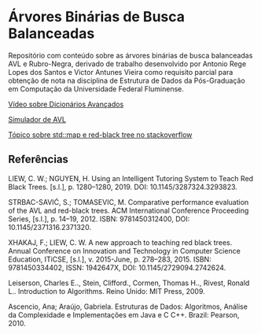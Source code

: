 # Árvores Binárias de Busca Balanceadas

Repositório com conteúdo sobre as árvores binárias de busca balanceadas AVL e Rubro-Negra, derivado de trabalho desenvolvido por Antonio Rege Lopes dos Santos e Victor Antunes Vieira como requisito parcial para obtenção de nota na disciplina de Estrutura de Dados da Pós-Graduação em Computação da Universidade Federal Fluminense.

[Vídeo sobre Dicionários Avançados](https://youtu.be/Us_ZjH1rYag)

[Simulador de AVL](https://www.cs.usfca.edu/~galles/visualization/AVLtree.html) 

[Tópico sobre std::map e red-black tree no stackoverflow](https://stackoverflow.com/questions/5288320/why-is-stdmap-implemented-as-a-red-black-tree) 

## Referências

LIEW, C. W.; NGUYEN, H. Using an Intelligent Tutoring System to Teach Red Black Trees. [s.l.], p. 1280–1280, 2019. DOI: 10.1145/3287324.3293823.

STRBAC-SAVIĆ, S.; TOMASEVIC, M. Comparative performance evaluation of the AVL and red-black trees. ACM International Conference Proceeding Series, [s.l.], p. 14–19, 2012. ISBN: 9781450312400, DOI: 10.1145/2371316.2371320.

XHAKAJ, F.; LIEW, C. W. A new approach to teaching red black trees. Annual Conference on Innovation and Technology in Computer Science Education, ITiCSE, [s.l.], v. 2015-June, p. 278–283, 2015. ISBN: 9781450334402, ISSN: 1942647X, DOI: 10.1145/2729094.2742624.

Leiserson, Charles E.., Stein, Clifford., Cormen, Thomas H.., Rivest, Ronald L.. Introduction to Algorithms. Reino Unido: MIT Press, 2009.

Ascencio, Ana; Araújo, Gabriela. Estruturas de Dados: Algoritmos, Análise da Complexidade e Implementações em Java e C C++. Brazil: Pearson, 2010.
